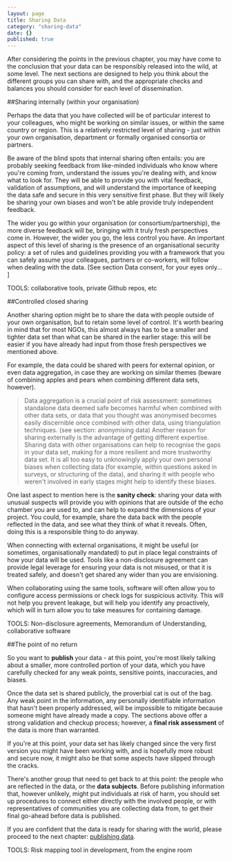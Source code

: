```yaml
---
layout: page
title: Sharing Data
category: "sharing-data"
date: {}
published: true
---
```


After considering the points in the previous chapter, you may have come to the conclusion that your data can be responsibly released into the wild, at some level. The next sections are designed to help you think about the different groups you can share with, and the appropriate checks and balances you should consider for each level of dissemination.

##Sharing internally (within your organisation) 

Perhaps the data that you have collected will be of particular interest to your colleagues, who might be working on similar issues, or within the same country or region. This is a relatively restricted level of sharing - just within your own organisation, department or formally organised consortia or partners.

Be aware of the blind spots that internal sharing often entails: you are probably seeking feedback from like-minded individuals who know where you're coming from, understand the issues you're dealing with, and know what to look for. They will be able to provide you with vital feedback, validation of assumptions, and will understand the importance of keeping the data safe and secure in this very sensitive first phase. But they will likely be sharing your own biases and won't be able provide truly independent feedback. 

The wider you go within your organisation (or consortium/partnership), the more diverse feedback will be, bringing with it truly fresh perspectives come in. However, the wider you go, the less control you have. An important aspect of this level of sharing is the presence of an organisational security policy: a set of rules and guidelines providing you with a framework that you can safely assume your colleagues, partners or co-workers, will follow when dealing with the data.  [See section Data consent, for your eyes only... ]

 TOOLS: collaborative tools, private Github repos, etc

##Controlled closed sharing

Another sharing option might be to share the data with people outside of your own organisation, but to retain some level of control. It's worth bearing in mind that for most NGOs, this almost always has to be a smaller and tighter data set than what can be shared in the earlier stage: this will be easier if you have already had input from those fresh perspectives we mentioned above.

For example, the data could be shared with peers for external opinion, or even data aggregation, in case they are working on similar themes (beware of combining apples and pears when combining different data sets, however). 

>Data aggregation is a crucial point of risk assessment: sometimes standalone data deemed safe becomes harmful when combined with other data sets, or data that you thought was anonymised becomes easily discernible once combined with other data, using triangulation techniques. (see section: anonymising data) 
Another reason for sharing externally is the advantage of getting different expertise. Sharing data with other organisations can help to recognise the gaps in your data set, making for a more resilient and more trustworthy data set. It is all too easy to unknowingly apply your own personal biases when collecting data (for example, within questions asked in surveys, or structuring of the data), and sharing it with people who weren't involved in early stages might help to identify these biases. 

One last aspect to mention here is the **sanity check**: sharing your data with unusual suspects will provide you with opinions that are outside of the echo chamber you are used to, and can help to expand the dimensions of your project. You could, for example, share the data back with the people reflected in the data, and see what they think of what it reveals. Often, doing this is a responsible thing to do anyway.

When connecting with external organisations, it might be useful (or sometimes, organisationally mandated) to put in place legal constraints of how your data will be used. Tools like a non-disclosure agreement can provide legal leverage for ensuring your data is not misused, or that it is treated safely, and doesn't get shared any wider than you are envisioning. 

When collaborating using the same tools, software will often allow you to configure access permissions or check logs for suspicious activity. This will not help you prevent leakage, but will help you identify any proactively, which will in turn allow you to take measures for containing damage.

 TOOLS: Non-disclosure agreements, Memorandum of Understanding, collaborative software  

##The point of no return

So you want to **publish** your data - at this point, you're most likely talking about a smaller, more controlled portion of your data, which you have carefully checked for any weak points, sensitive points, inaccuracies, and biases.

Once the data set is shared publicly, the proverbial cat is out of the bag. Any weak point in the information, any personally identifiable information that hasn't been properly addressed, will be impossible to mitigate because someone might have already made a copy. The sections above offer a strong validation and checkup process; however, a **final risk assessment** of the data is more than warranted.

If you're at this point, your data set has likely changed since the very first version you might have been working with, and is hopefully more robust and secure now, it might also be that some aspects have slipped through the cracks.

There's another group that need to get back to at this point: the people who are reflected in the data, or the **data subjects**. Before publishing information that, however unlikely, might put individuals at risk of harm, you should set up procedures to connect either directly with the involved people, or with representatives of communities you are collecting data from, to get their final go-ahead before data is published.

If you are confident that the data is ready for sharing with the world, please proceed to the next chapter: [publishing data](http://primer.responsibledata.io/sharing-data/publishing-data.html).  

 TOOLS: Risk mapping tool in development, from the engine room